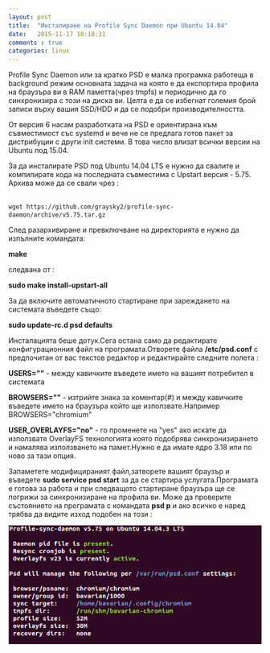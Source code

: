 ```yaml
---
layout: post
title:  "Инсталиране на Profile Sync Daemon при Ubuntu 14.04"
date:   2015-11-17 10:18:31
comments : true
categories: linux
---
```


Profile Sync Daemon или за кратко PSD е малка програмка работеща в background режим основната задача на която е да експортира профила на браузъра ви в RAM паметта(чрез tmpfs) и периодично да го синхронизира с този на диска ви.
Целта е да се избегнат големия брой записи върху вашия SSD/HDD и да се подобри производителността.

От версия 6 насам разработката на PSD е ориентирана към съвместимост със systemd и вече не се предлага готов пакет за дистрибуции с други init системи.
В това число влизат всички версии на Ubuntu под 15.04.



За да инсталирате PSD под Ubuntu 14.04 LTS е нужно да свалите и компилирате кода на последната съвместима с Upstart версия - 5.75.
Архива може да се свали чрез : 

<pre><code>
wget https://github.com/graysky2/profile-sync-daemon/archive/v5.75.tar.gz
</code></pre>

След разархивиране и превключване на директорията е нужно да изпълните командата:

**make**

следвана от : 

**sudo make install-upstart-all**

За да включите автоматичното стартиране при зареждането на системата въведете също: 

**sudo update-rc.d psd defaults**

Инсталацията беше дотук.Сега остана само да редактирате конфигурационния файл на програмата.Отворете файла **/etc/psd.conf** с предпочитан от вас текстов редактор и редактирайте следните полета : 


**USERS=""** - между кавичките въведете името на вашият потребител в системата



**BROWSERS=""** - изтрийте знака за коментар(#) и между кавичките въведете името на браузъра който ще използвате.Например BROWSERS="chromium" 



**USER_OVERLAYFS="no"** - го променете на "yes" ако искате да използвате OverlayFS технологията която подобрява синхронизирането и намалява използването на памет.Нужно е да имате ядро 3.18 или по ново за тази опция.



Запаметете модифицираният файл,затворете вашият браузър и въведете  **sudo service psd start** за да се стартира услугата.Програмата е готова за работа и при следващото стартиране браузъра ще се погрижи за синхронизиране на профила ви.
Може да проверите състоянието на програмата с командата **psd p** и ако всичко е наред трябва да видите изход подобен на този : 

![psd](https://github.com/etem/etem.github.io/raw/master/assets/images/PSD.png)





